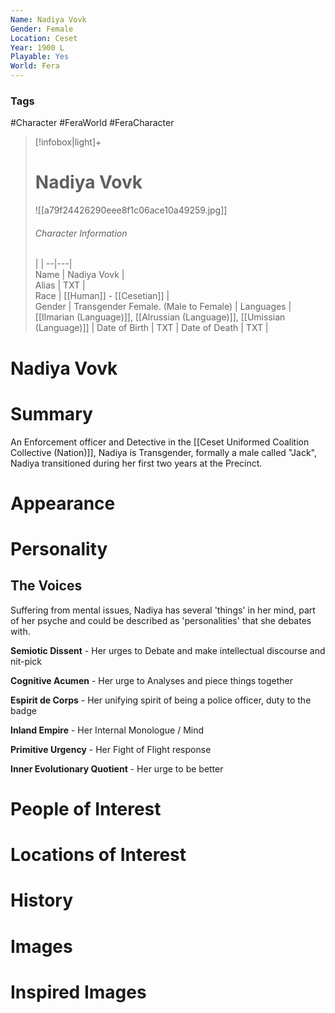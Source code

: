 ```yaml
---
Name: Nadiya Vovk  
Gender: Female
Location: Ceset
Year: 1900 L
Playable: Yes
World: Fera
---
```


### Tags
#Character #FeraWorld #FeraCharacter 

> [!infobox|light]+  
> # Nadiya Vovk  
> ![[a79f24426290eee8f1c06ace10a49259.jpg]]
> ###### Character Information
>  |   |
> --|---|  
> Name | Nadiya Vovk |  
> Alias | TXT |  
> Race | [[Human]] - [[Cesetian]] |  
> Gender | Transgender Female. (Male to Female) |
> Languages | [[Ilmarian (Language)]], [[Alrussian (Language)]], [[Umissian (Language)]] |
> Date of Birth | TXT |
> Date of Death | TXT |

# Nadiya Vovk

# Summary
An Enforcement officer and Detective in the [[Ceset Uniformed Coalition Collective (Nation)]], Nadiya is Transgender, formally a male called "Jack", Nadiya transitioned during her first two years at the Precinct.

# Appearance

# Personality

## The Voices
Suffering from mental issues, Nadiya has several 'things' in her mind, part of her psyche and could be described as 'personalities' that she debates with.

**Semiotic Dissent** - Her urges to Debate and make intellectual discourse and nit-pick

**Cognitive Acumen** - Her urge to Analyses and piece things together

**Espirit de Corps** - Her unifying spirit of being a police officer, duty to the badge 

**Inland Empire** - Her Internal Monologue / Mind

**Primitive Urgency** - Her Fight of Flight response

**Inner Evolutionary Quotient** - Her urge to be better

# People of Interest

# Locations of Interest

# History

# Images

# Inspired Images
